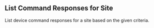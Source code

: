 List Command Responses for Site
-------------------------------
List device command responses for a site based on the given criteria.